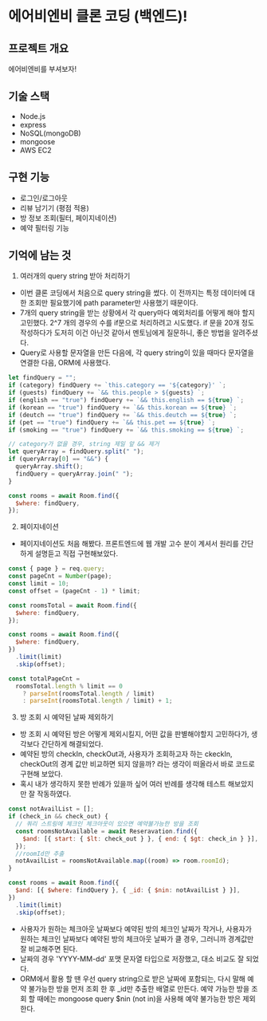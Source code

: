 # 에어비엔비 클론 코딩 (백엔드)!

## <div align=left> 프로젝트 개요 </div>

에어비엔비를 부셔보자!

## <div align=left> 기술 스택 </div>

- Node.js
- express
- NoSQL(mongoDB)
- mongoose
- AWS EC2

## <div align=left> 구현 기능 </div>

- 로그인/로그아웃
- 리뷰 남기기 (평점 적용)
- 방 정보 조회(필터, 페이지네이션)
- 예약 필터링 기능

## <div align=left> 기억에 남는 것 </div>

1. 여러개의 query string 받아 처리하기

- 이번 클론 코딩에서 처음으로 query string을 썼다. 이 전까지는 특정 데이터에 대한 조회만 필요했기에 path parameter만 사용했기 때문이다.
- 7개의 query string을 받는 상황에서 각 query마다 예외처리를 어떻게 해야 할지 고민했다. 2^7 개의 경우의 수를 if문으로 처리하려고 시도했다. if 문을 20개 정도 작성하다가 도저히 이건 아닌것 같아서 멘토님에게 질문하니, 좋은 방법을 알려주셨다.
- Query로 사용할 문자열을 만든 다음에, 각 query string이 있을 때마다 문자열을 연결한 다음, ORM에 사용했다.

```jsx
let findQuery = "";
if (category) findQuery += `this.category == '${category}' `;
if (guests) findQuery += `&& this.people > ${guests} `;
if (english == "true") findQuery += `&& this.english == ${true} `;
if (korean == "true") findQuery += `&& this.korean == ${true} `;
if (deutch == "true") findQuery += `&& this.deutch == ${true} `;
if (pet == "true") findQuery += `&& this.pet == ${true} `;
if (smoking == "true") findQuery += `&& this.smoking == ${true} `;

// category가 없을 경우, string 제일 앞 && 제거
let queryArray = findQuery.split(" ");
if (queryArray[0] == "&&") {
  queryArray.shift();
  findQuery = queryArray.join(" ");
}

const rooms = await Room.find({
  $where: findQuery,
});
```

2. 페이지네이션

- 페이지네이션도 처음 해봤다. 프론트엔드에 웹 개발 고수 분이 계셔서 원리를 간단하게 설명듣고 직접 구현해보았다.

```jsx
const { page } = req.query;
const pageCnt = Number(page);
const limit = 10;
const offset = (pageCnt - 1) * limit;

const roomsTotal = await Room.find({
  $where: findQuery,
});

const rooms = await Room.find({
  $where: findQuery,
})
  .limit(limit)
  .skip(offset);

const totalPageCnt =
  roomsTotal.length % limit == 0
    ? parseInt(roomsTotal.length / limit)
    : parseInt(roomsTotal.length / limit) + 1;
```

3. 방 조회 시 예약된 날짜 제외하기

- 방 조회 시 예약된 방은 어떻게 제외시킬지, 어떤 값을 판별해야할지 고민하다가, 생각보다 간단하게 해결되었다.
- 예약된 방의 checkIn, checkOut과, 사용자가 조회하고자 하는 ckeckIn, checkOut의 경계 값만 비교하면 되지 않을까? 라는 생각이 떠올라서 바로 코드로 구현해 보았다.
- 혹시 내가 생각하지 못한 반례가 있을까 싶어 여러 반례를 생각해 테스트 해보았지만 잘 작동하였다.

```jsx
const notAvailList = [];
if (check_in && check_out) {
  // 쿼리 스트링에 체크인 체크아웃이 있으면 예약불가능한 방을 조회
  const roomsNotAvailable = await Reseravation.find({
    $and: [{ start: { $lt: check_out } }, { end: { $gt: check_in } }],
  });
  //roomId만 추출
  notAvailList = roomsNotAvailable.map((room) => room.roomId);
}

const rooms = await Room.find({
  $and: [{ $where: findQuery }, { _id: { $nin: notAvailList } }],
})
  .limit(limit)
  .skip(offset);
```

- 사용자가 원하는 체크아웃 날짜보다 예약된 방의 체크인 날짜가 작거나, 사용자가 원하는 체크인 날짜보다 예약된 방의 체크아웃 날짜가 클 경우, 그러니까 경계값만 잘 비교해주면 된다.
- 날짜의 경우 'YYYY-MM-dd' 포맷 문자열 타입으로 저장했고, 대소 비교도 잘 되었다.
- ORM에서 활용 할 땐 우선 query string으로 받은 날짜에 포함되는, 다시 말해 예약 불가능한 방을 먼저 조회 한 후 \_id만 추출한 배열로 만든다. 예약 가능한 방을 조회 할 때에는 mongoose query $nin (not in)을 사용해 예약 불가능한 방은 제외한다.
